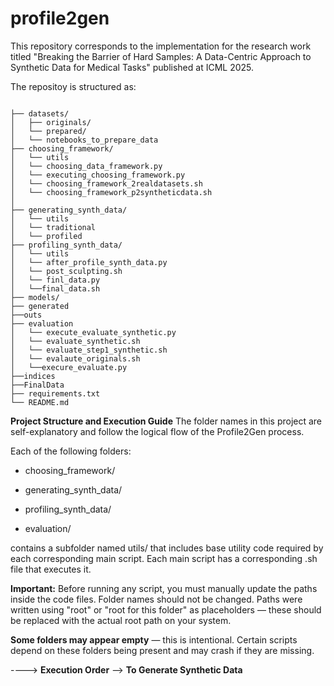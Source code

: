 # profile2gen
 This repository corresponds to the implementation for the research work titled "Breaking the Barrier of Hard Samples: A Data-Centric Approach to Synthetic Data for Medical Tasks" published at ICML 2025.

 
 The repositoy is structured as:
```

├── datasets/
│   ├── originals/
│   └── prepared/
│   └── notebooks_to_prepare_data
├── choosing_framework/
│   └── utils
│   └── choosing_data_framework.py
│   └── executing_choosing_framework.py
│   └── choosing_framework_2realdatasets.sh
│   └── choosing_framework_p2syntheticdata.sh
│
├── generating_synth_data/
│   └── utils
│   └── traditional
│   └── profiled
├── profiling_synth_data/
│   └── utils
│   └── after_profile_synth_data.py
│   └── post_sculpting.sh
│   └── finl_data.py
│   └──final_data.sh
├── models/
├── generated
├──outs
├── evaluation
│   └── execute_evaluate_synthetic.py
│   └── evaluate_synthetic.sh
│   └── evaluate_step1_synthetic.sh
│   └── evalaute_originals.sh
│   └──execure_evaluate.py
├──indices
├──FinalData
├── requirements.txt
└── README.md

```











**Project Structure and Execution Guide** 
The folder names in this project are self-explanatory and follow the logical flow of the Profile2Gen process.

Each of the following folders:
* choosing_framework/

* generating_synth_data/

* profiling_synth_data/

* evaluation/

contains a subfolder named utils/ that includes base utility code required by each corresponding main script.
Each main script has a corresponding .sh file that executes it.

**Important:** Before running any script, you must manually update the paths inside the code files. Folder names should not be changed. Paths were written using "root" or "root for this folder" as placeholders — these should be replaced with the actual root path on your system.

**Some folders may appear empty** — this is intentional. Certain scripts depend on these folders being present and may crash if they are missing.



----> **Execution Order**
--> **To Generate Synthetic Data**



